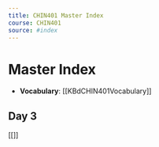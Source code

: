 ```yaml
---
title: CHIN401 Master Index
course: CHIN401
source: #index 
---
```


# Master Index
- **Vocabulary**: [[KBdCHIN401Vocabulary]]

## Day 3
[[]]